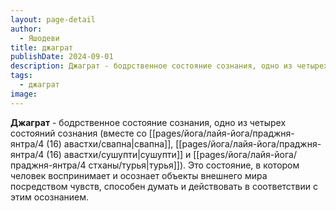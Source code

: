 ```yaml
---
layout: page-detail
author:
  - Яшодеви
title: джаграт
publishDate: 2024-09-01
description: Джаграт - бодрственное состояние сознания, одно из четырех состояний сознания (вместе со свапной, сушупти и турьей). Это состояние, в котором человек воспринимает и осознает объекты внешнего мира посредством чувств, способен думать и действовать в соответствии с этим осознанием.
tags:
  - джаграт
image:
---
```

**Джаграт** - бодрственное состояние сознания, одно из четырех состояний сознания (вместе со [[pages/йога/лайя-йога/праджня-янтра/4 (16) авастхи/свапна|свапна]], [[pages/йога/лайя-йога/праджня-янтра/4 (16) авастхи/сушупти|сушупти]] и [[pages/йога/лайя-йога/праджня-янтра/4 стханы/турья|турья]]). Это состояние, в котором человек воспринимает и осознает объекты внешнего мира посредством чувств, способен думать и действовать в соответствии с этим осознанием.

